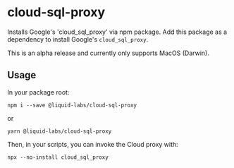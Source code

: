 # cloud-sql-proxy

Installs Google's 'cloud_sql_proxy' via npm package. Add this package as a
dependency to install Google's `cloud_sql_proxy`.

This is an alpha release and currently only supports MacOS (Darwin).

## Usage

In your package root:

    npm i --save @liquid-labs/cloud-sql-proxy

or

    yarn @liquid-labs/cloud-sql-proxy

Then, in your scripts, you can invoke the Cloud proxy with:

    npx --no-install cloud_sql_proxy
